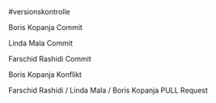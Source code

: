 #versionskontrolle

Boris Kopanja Commit

Linda Mala Commit

Farschid Rashidi Commit

Boris Kopanja Konflikt

Farschid Rashidi / Linda Mala / Boris Kopanja PULL Request